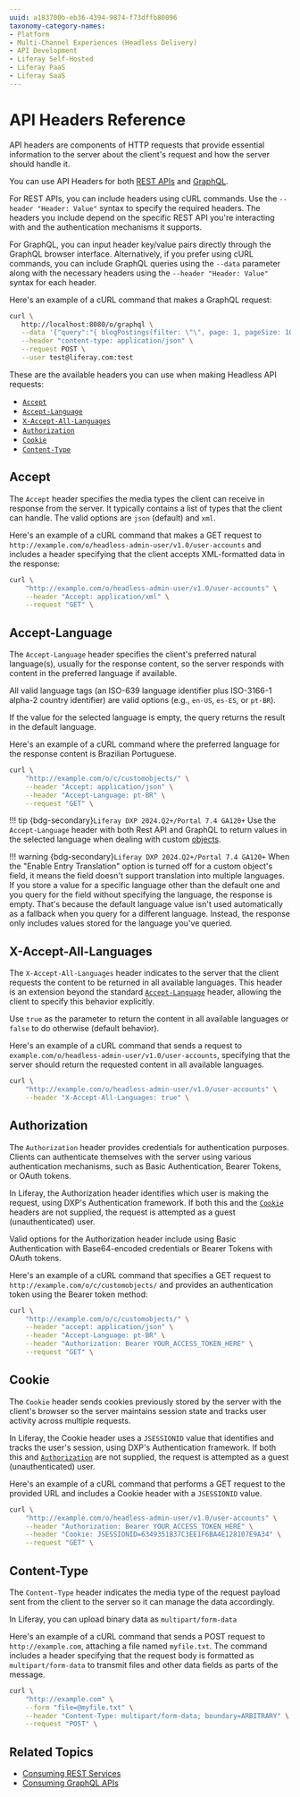 ```yaml
---
uuid: a183700b-eb36-4394-9874-f73dffb80096
taxonomy-category-names:
- Platform
- Multi-Channel Experiences (Headless Delivery)
- API Development
- Liferay Self-Hosted
- Liferay PaaS
- Liferay SaaS
---
```


# API Headers Reference

API headers are components of HTTP requests that provide essential information to the server about the client's request and how the server should handle it.

You can use API Headers for both [REST APIs](./consuming-rest-services.md) and [GraphQL](./consuming-graphql-apis.md).

For REST APIs, you can include headers using cURL commands. Use the `--header "Header: Value"` syntax to specify the required headers. The headers you include depend on the specific REST API you're interacting with and the authentication mechanisms it supports.

For GraphQL, you can input header key/value pairs directly through the GraphQL browser interface. Alternatively, if you prefer using cURL commands, you can include GraphQL queries using the `--data` parameter along with the necessary headers using the `--header "Header: Value"` syntax for each header.

Here's an example of a cURL command that makes a GraphQL request:

```bash
curl \
   http://localhost:8080/o/graphql \
   --data '{"query":"{ blogPostings(filter: \"\", page: 1, pageSize: 10, search: \"\", siteKey: \"20117\", sort: \"\") { page items { id articleBody headline creator { name } } } }"}' \
   --header "content-type: application/json" \
   --request POST \
   --user test@liferay.com:test
```

These are the available headers you can use when making Headless API requests:

- [`Accept`](#accept)
- [`Accept-Language`](#accept-language)
- [`X-Accept-All-Languages`](#x-accept-all-languages)
- [`Authorization`](#authorization)
- [`Cookie`](#cookie)
- [`Content-Type`](#content-type)

## Accept

The `Accept` header specifies the media types the client can receive in response from the server. It typically contains a list of types that the client can handle. The valid options are `json` (default) and `xml`.

Here's an example of a cURL command that makes a GET request to `http://example.com/o/headless-admin-user/v1.0/user-accounts` and includes a header specifying that the client accepts XML-formatted data in the response:

```bash
curl \
	"http://example.com/o/headless-admin-user/v1.0/user-accounts" \
	--header "Accept: application/xml" \
	--request "GET" \
```

## Accept-Language

The `Accept-Language` header specifies the client's preferred natural language(s), usually for the response content, so the server responds with content in the preferred language if available.

All valid language tags (an ISO-639 language identifier plus ISO-3166-1 alpha-2 country identifier) are valid options (e.g., `en-US`, `es-ES`, or `pt-BR`).

If the value for the selected language is empty, the query returns the result in the default language.

Here's an example of a cURL command where the preferred language for the response content is Brazilian Portuguese.

```bash
curl \
	"http://example.com/o/c/customobjects/" \
	--header "Accept: application/json" \
	--header "Accept-Language: pt-BR" \
	--request "GET" \
```

!!! tip
    {bdg-secondary}`Liferay DXP 2024.Q2+/Portal 7.4 GA120+` Use the `Accept-Language` header with both Rest API and GraphQL to return values in the selected language when dealing with custom [objects](../../liferay-development/objects.md).

!!! warning
    {bdg-secondary}`Liferay DXP 2024.Q2+/Portal 7.4 GA120+` When the "Enable Entry Translation" option is turned off for a custom object's field, it means the field doesn't support translation into multiple languages. If you store a value for a specific language other than the default one and you query for the field without specifying the language, the response is empty. That's because the default language value isn't used automatically as a fallback when you query for a different language. Instead, the response only includes values stored for the language you've queried.

## X-Accept-All-Languages

The `X-Accept-All-Languages` header indicates to the server that the client requests the content to be returned in all available languages. This header is an extension beyond the standard [`Accept-Language`](#accept-language) header, allowing the client to specify this behavior explicitly.

Use `true` as the parameter to return the content in all available languages or `false` to do otherwise (default behavior).

Here's an example of a cURL command that sends a request to `example.com/o/headless-admin-user/v1.0/user-accounts`, specifying that the server should return the requested content in all available languages.

```bash
curl \
	"http://example.com/o/headless-admin-user/v1.0/user-accounts" \
	--header "X-Accept-All-Languages: true" \
```

## Authorization

The `Authorization` header provides credentials for authentication purposes. Clients can authenticate themselves with the server using various authentication mechanisms, such as Basic Authentication, Bearer Tokens, or OAuth tokens.

In Liferay, the Authorization header identifies which user is making the request, using DXP's Authentication framework. If both this and the [`Cookie`](#cookie) headers are not supplied, the request is attempted as a guest (unauthenticated) user.

Valid options for the Authorization header include using Basic Authentication with Base64-encoded credentials or Bearer Tokens with OAuth tokens.

Here's an example of a cURL command that specifies a GET request to `http://example.com/o/c/customobjects/` and provides an authentication token using the Bearer token method:

```bash
curl \
	"http://example.com/o/c/customobjects/" \
	--header "accept: application/json" \
	--header "Accept-Language: pt-BR" \
	--header "Authorization: Bearer YOUR_ACCESS_TOKEN_HERE" \
	--request "GET" \
```

## Cookie

The `Cookie` header sends cookies previously stored by the server with the client's browser so the server maintains session state and tracks user activity across multiple requests.

In Liferay, the Cookie header uses a `JSESSIONID` value that identifies and tracks the user's session, using DXP's Authentication framework. If both this and [`Authorization`](#cookie) are not supplied, the request is attempted as a guest (unauthenticated) user.

Here's an example of a cURL command that performs a GET request to the provided URL and includes a Cookie header with a `JSESSIONID` value.

```bash
curl \
	"http://example.com/o/headless-admin-user/v1.0/user-accounts" \
	--header "Authorization: Bearer YOUR_ACCESS_TOKEN_HERE" \
	--header "Cookie: JSESSIONID=6349351B37C3EE1F6BA4E128107E9A34" \
	--request "GET" \
```

## Content-Type

The `Content-Type` header indicates the media type of the request payload sent from the client to the server so it can manage the data accordingly.

In Liferay, you can upload binary data as `multipart/form-data`

Here's an example of a cURL command that sends a POST request to `http://example.com`, attaching a file named `myfile.txt`. The command includes a header specifying that the request body is formatted as `multipart/form-data` to transmit files and other data fields as parts of the message.

```bash
curl \
	"http://example.com" \
	--form "file=@myfile.txt" \
	--header "Content-Type: multipart/form-data; boundary=ARBITRARY" \
	--request "POST" \
```

## Related Topics
- [Consuming REST Services](./consuming-rest-services.md)
- [Consuming GraphQL APIs](./consuming-graphql-apis.md)
